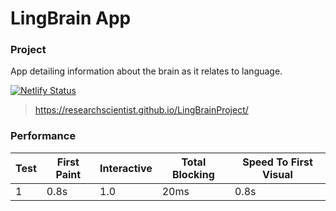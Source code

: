 # LingBrain App

### Project

App detailing information about the brain as it relates to language.

[![Netlify Status](https://api.netlify.com/api/v1/badges/96c5c5be-a3f8-46f8-8650-cd6a74f14ab6/deploy-status)](https://app.netlify.com/sites/ling-brain-app/deploys)


> https://researchscientist.github.io/LingBrainProject/

### Performance

|Test|First Paint|Interactive|Total Blocking|Speed To First Visual|
|--|--|--|--|--|
|1|0.8s|1.0|20ms|0.8s|
